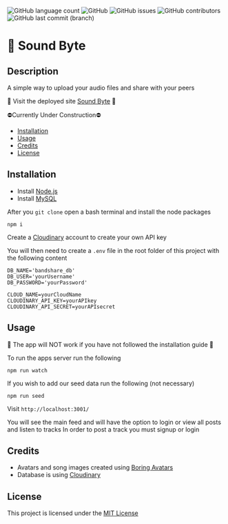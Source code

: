 ![GitHub language count](https://img.shields.io/github/languages/count/tooboi/sound-byte?color=459c6f)
![GitHub](https://img.shields.io/github/license/tooboi/sound-byte?color=459c6f)
![GitHub issues](https://img.shields.io/github/issues/tooboi/sound-byte?color=459c6f)
![GitHub contributors](https://img.shields.io/github/contributors/tooboi/sound-byte?color=459c6f)
![GitHub last commit (branch)](https://img.shields.io/github/last-commit/tooboi/sound-byte/main?color=459c6f)

# 🎹 Sound Byte

## Description

A simple way to upload your audio files and share with your peers

📱 Visit the deployed site [Sound Byte](https://soundbyte.herokuapp.com/) 📱

⛔Currently Under Construction⛔

- [Installation](#installation)
- [Usage](#usage)
- [Credits](#credits)
- [License](#license)

## Installation

- Install [Node.js](https://nodejs.org/en/)
- Install [MySQL](https://www.mysql.com/)

After you `git clone` open a bash terminal and install the node packages

```
npm i
```

Create a [Cloudinary](https://cloudinary.com/) account to create your own API key

You will then need to create a `.env` file in the root folder of this project with the following content

```
DB_NAME='bandshare_db'
DB_USER='yourUsername'
DB_PASSWORD='yourPassword'

CLOUD_NAME=yourCloudName
CLOUDINARY_API_KEY=yourAPIkey
CLOUDINARY_API_SECRET=yourAPIsecret
```

## Usage

📢 The app will NOT work if you have not followed the installation guide 📢

To run the apps server run the following

```
npm run watch
```

If you wish to add our seed data run the following (not necessary)
 
```
npm run seed
```

Visit `http://localhost:3001/`

You will see the main feed and will have the option to login or view all posts and listen to tracks
In order to post a track you must signup or login

## Credits

- Avatars and song images created using [Boring Avatars](https://github.com/hihayk/boring-avatars-service)
- Database is using [Cloudinary](https://cloudinary.com/)

## License

This project is licensed under the [MIT License](./LICENSE)


